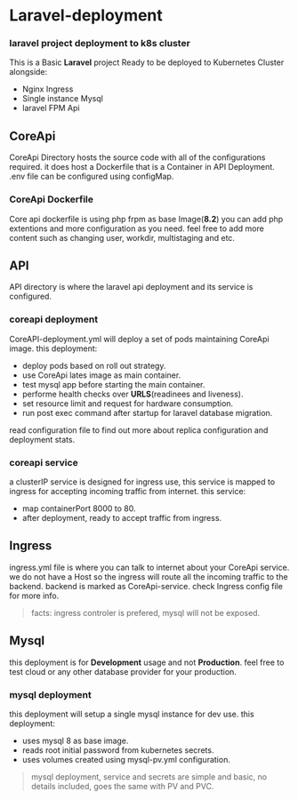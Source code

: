 # Laravel-deployment
### laravel project deployment to k8s cluster

This is a Basic **Laravel** project Ready to be deployed to Kubernetes Cluster alongside:
* Nginx Ingress
* Single instance Mysql
* laravel FPM Api

## CoreApi
CoreApi Directory hosts the source code with all of the configurations required.
it does host a Dockerfile that is a Container in API Deployment.
.env file can be configured using configMap.

### CoreApi Dockerfile
Core api dockerfile is using php frpm as base Image(**8.2**)
you can add php extentions and more configuration as you need.
feel free to add more content such as changing user, workdir, multistaging and etc.

## API
API directory is where the laravel api deployment and its service is configured.

### coreapi deployment
CoreAPI-deployment.yml will deploy a set of pods maintaining CoreApi image.
this deployment:
* deploy pods based on roll out strategy.
* use CoreApi lates image as main container.
* test mysql app before starting the main container.
* performe health checks over **URLS**(readinees and liveness).
* set resource limit and request for hardware consumption.
* run post exec command after startup for laravel database migration.

read configuration file to find out more about replica configuration and deployment stats.

### coreapi service
a clusterIP service is designed for ingress use, this service is mapped to ingress for accepting incoming traffic from internet.
this service:
* map containerPort 8000 to 80.
* after deployment, ready to accept traffic from ingress.

## Ingress
ingress.yml file is where you can talk to internet about your CoreApi service.
we do not have a Host so the ingress will route all the incoming traffic to the backend. backend is marked as CoreApi-service.
check Ingress config file for more info.

> facts: ingress controler is prefered, mysql will not be exposed.

## Mysql
this deployment is for **Development** usage and not **Production**.
feel free to test cloud or any other database provider for your production.

### mysql deployment
this deployment will setup a single mysql instance for dev use.
this deployment:
* uses mysql 8 as base image.
* reads root initial password from kubernetes secrets.
* uses volumes created using mysql-pv.yml configuration.

> mysql deployment, service and secrets are simple and basic, no details included, goes the same with PV and PVC.


